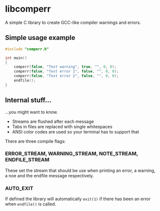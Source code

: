 # libcomperr

A simple C library to create GCC-like compiler warnings and errors.

## Simple usage example

```c
#include "comperr.h"

int main()
{
    comperr(false, "Test warning", true, "", 0, 0);
    comperr(false, "Test error 1", false, "", 0, 0);
    comperr(false, "Test error 2", false, "", 0, 0);
    endfile();
}
```

## Internal stuff...

...you might want to know.

* Streams are flushed after each message
* Tabs in files are replaced with single whitespaces
* ANSI color codes are used so your terminal has to support that

There are three compile flags:

### ERROR_STREAM, WARNING_STREAM, NOTE_STREAM, ENDFILE_STREAM

These set the stream that should be use when printing an error, a warning, a noe and the endfile message respectively.

### AUTO_EXIT

If defined the library will automatically `exit(1)` if there has been an error when `endfile()` is called.